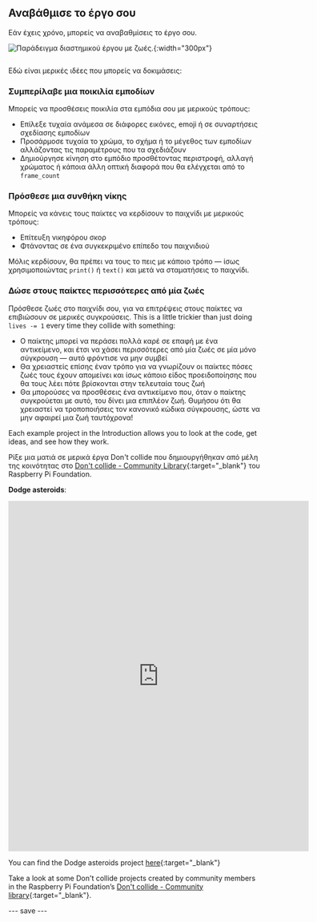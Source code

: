 ## Αναβάθμισε το έργο σου

<div style="display: flex; flex-wrap: wrap">
<div style="flex-basis: 200px; flex-grow: 1; margin-right: 15px;">
Εάν έχεις χρόνο, μπορείς να αναβαθμίσεις το έργο σου.
</div>
<div>

![Παράδειγμα διαστημικού έργου με ζωές.](images/example1.png){:width="300px"}

</div>
</div>

Εδώ είναι μερικές ιδέες που μπορείς να δοκιμάσεις:

### Συμπερίλαβε μια ποικιλία εμποδίων
Μπορείς να προσθέσεις ποικιλία στα εμπόδια σου με μερικούς τρόπους:
 - Επίλεξε τυχαία ανάμεσα σε διάφορες εικόνες, emoji ή σε συναρτήσεις σχεδίασης εμποδίων
 - Προσάρμοσε τυχαία το χρώμα, το σχήμα ή το μέγεθος των εμποδίων αλλάζοντας τις παραμέτρους που τα σχεδιάζουν
 - Δημιούργησε κίνηση στο εμπόδιο προσθέτοντας περιστροφή, αλλαγή χρώματος ή κάποια άλλη οπτική διαφορά που θα ελέγχεται από το `frame_count`

### Πρόσθεσε μια συνθήκη νίκης
Μπορείς να κάνεις τους παίκτες να κερδίσουν το παιχνίδι με μερικούς τρόπους:
 - Επίτευξη νικηφόρου σκορ
 - Φτάνοντας σε ένα συγκεκριμένο επίπεδο του παιχνιδιού

Μόλις κερδίσουν, θα πρέπει να τους το πεις με κάποιο τρόπο — ίσως χρησιμοποιώντας `print()` ή `text()` και μετά να σταματήσεις το παιχνίδι.

### Δώσε στους παίκτες περισσότερες από μία ζωές
Πρόσθεσε ζωές στο παιχνίδι σου, για να επιτρέψεις στους παίκτες να επιβιώσουν σε μερικές συγκρούσεις. This is a little trickier than just doing `lives -= 1` every time they collide with something:
 - Ο παίκτης μπορεί να περάσει πολλά καρέ σε επαφή με ένα αντικείμενο, και έτσι να χάσει περισσότερες από μία ζωές σε μία μόνο σύγκρουση — αυτό φρόντισε να μην συμβεί
 - Θα χρειαστείς επίσης έναν τρόπο για να γνωρίζουν οι παίκτες πόσες ζωές τους έχουν απομείνει και ίσως κάποιο είδος προειδοποίησης που θα τους λέει πότε βρίσκονται στην τελευταία τους ζωή
 - Θα μπορούσες να προσθέσεις ένα αντικείμενο που, όταν ο παίκτης συγκρούεται με αυτό, του δίνει μια επιπλέον ζωή. Θυμήσου ότι θα χρειαστεί να τροποποιήσεις τον κανονικό κώδικα σύγκρουσης, ώστε να μην αφαιρεί μια ζωή ταυτόχρονα!

Each example project in the Introduction allows you to look at the code, get ideas, and see how they work.

Ρίξε μια ματιά σε μερικά έργα Don't collide που δημιουργήθηκαν από μέλη της κοινότητας στο [Don't collide - Community Library](https://wke.lt/w/s/KobNfx){:target="_blank"} του Raspberry Pi Foundation.

**Dodge asteroids**:
<iframe src="https://editor.raspberrypi.org/en/embed/viewer/dodge-asteroids-example" width="600" height="700" frameborder="0" marginwidth="0" marginheight="0" allowfullscreen>
</iframe>

You can find the Dodge asteroids project [here](https://editor.raspberrypi.org/en/projects/dodge-asteroids-example){:target="_blank"}

Take a look at some Don't collide projects created by community members in the Raspberry Pi Foundation’s [Don't collide - Community library](https://wke.lt/w/s/KobNfx){:target="_blank"}.

--- save ---
